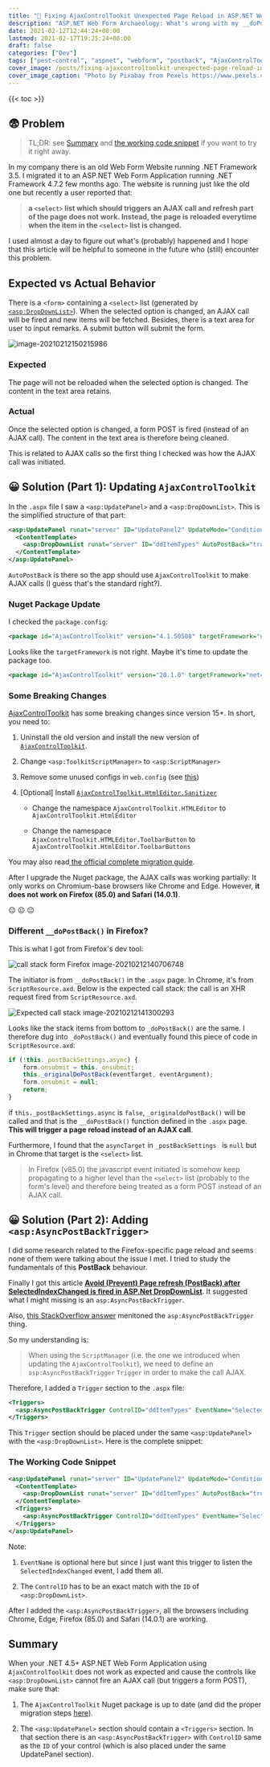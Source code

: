 ```yaml
---
title: "🐞 Fixing AjaxControlTookit Unexpected Page Reload in ASP.NET Web Form Application"
description: "ASP.NET Web Form Archaeology: What's wrong with my __doPostBack() on Firefox? Why my AjaxControlToolkit is out of Control?"
date: 2021-02-12T12:44:24+08:00
lastmod: 2021-02-17T19:25:24+08:00
draft: false
categories: ["Dev"]
tags: ["pest-control", "aspnet", "webform", "postback", "AjaxControlToolkit", "AsyncPostBackTrigger"]
cover_image: /posts/fixing-ajaxcontroltoolkit-unexpected-page-reload-in-aspnet-webform-application/thumbnail.jpg
cover_image_caption: "Photo by Pixabay from Pexels https://www.pexels.com/photo/adorable-animal-canine-cute-271932/"
---
```



{{< toc >}}

## 😨 Problem

> TL;DR: see [Summary](#summary) and [the working code snippet](#the-working-code-snippet) if you want to try it right away.

In my company there is an old Web Form Website running .NET Framework 3.5. I migrated it to an ASP.NET Web Form Application running .NET Framework 4.7.2 few months ago. The website is running just like the old one but recently a user reported that:

> **a `<select>` list which should triggers an AJAX call and refresh part of the page does not work. Instead, the page is reloaded everytime when the item in the `<select>` list is changed.**

I used almost a day to figure out what's (probably) happened and I hope that this article will be helpful to someone in the future who (still) encounter this problem.

## Expected vs Actual Behavior

There is a `<form>` containing a `<select>` list (generated by [ `<asp:DropDownList>`](https://docs.microsoft.com/en-us/dotnet/api/system.web.ui.webcontrols.dropdownlist?view=netframework-4.8)). When the selected option is changed, an AJAX call will be fired and new items will be fetched. Besides, there is a text area for user to input remarks. A submit button will submit the form.

![image-20210212150215986](img/image-20210212150215986.png)

### Expected

The page will not be reloaded when the selected option is changed. The content in the text area retains.

### Actual

Once the selected option is changed, a form POST is fired (instead of an AJAX call). The content in the text area is therefore being cleaned.

This is related to AJAX calls so the first thing I checked was how the AJAX call was initiated.

## 😀 Solution (Part 1): Updating `AjaxControlToolkit`

In the `.aspx` file I saw a `<asp:UpdatePanel>` and a `<asp:DropDownList>`. This is the simplified structure of that part:

```xml
<asp:UpdatePanel runat="server" ID="UpdatePanel2" UpdateMode="Conditional" ChildrenAsTriggers="true">
  <ContentTemplate>
    <asp:DropDownList runat="server" ID="ddItemTypes" AutoPostBack="true" OnSelectedIndexChanged="ddItemTypes_OnSelectedIndexChanged" />
  </ContentTemplate>            
</asp:UpdatePanel>
```

`AutoPostBack` is there so the app should use `AjaxControlToolkit` to make AJAX calls (I guess that's the standard right?).

### Nuget Package Update

I checked the `package.config`:

```xml
<package id="AjaxControlToolkit" version="4.1.50508" targetFramework="net35" />
```

Looks like the `targetFramework` is not right. Maybe it's time to update the package too.

```xml
<package id="AjaxControlToolkit" version="20.1.0" targetFramework="net472" />
```

### Some Breaking Changes

[AjaxControlToolkit](https://github.com/DevExpress/AjaxControlToolkit) has some breaking changes since version 15+. In short, you need to:

1. Uninstall the old version and install the new version of [`AjaxControlToolkit`](https://www.nuget.org/packages/AjaxControlToolkit).

2. Change `<asp:ToolkitScriptManager>` to `<asp:ScriptManager>`

3. Remove some unused configs in `web.config` (see [this](https://github.com/DevExpress/AjaxControlToolkit/wiki/Upgrading-from-v7.x-and-below#3---clean-up-webconfig))

4. [Optional] Install [`AjaxControlToolkit.HtmlEditor.Sanitizer`](https://www.nuget.org/packages/AjaxControlToolkit.HtmlEditor.Sanitizer/)

    - Change the namespace `AjaxControlToolkit.HTMLEditor` to `AjaxControlToolkit.HtmlEditor`
    
    - Change the namespace `AjaxControlToolkit.HTMLEditor.ToolbarButton` to `AjaxControlToolkit.HtmlEditor.ToolbarButtons`

You may also read[ the official complete migration guide](https://github.com/DevExpress/AjaxControlToolkit/wiki/Upgrading-from-v7.x-and-below#3---clean-up-webconfig).

After I upgrade the Nuget package, the AJAX calls was working partially: It only works on Chromium-base browsers like Chrome and Edge. However, **it does not work on Firefox (85.0) and Safari (14.0.1)**.

 😐 😐 😐 
### Different `__doPostBack()` in Firefox?

This is what I got from Firefox's dev tool:

![call stack form Firefox image-20210212140706748](img/image-20210212140706748.png)

The initiator is from `__doPostBack()` in the `.aspx` page. In Chrome, it's from `ScriptResource.axd`. Below is the expected call stack: the call is an XHR request fired from `ScriptResource.axd`.

![Expected call stack image-20210212141300293](img/image-20210212141300293.png)

Looks like the stack items from bottom to `_doPostBack()` are the same.  I therefore dug into `_doPostBack()` and eventually found this piece of code in `ScriptResource.axd`:

```js
if (!this._postBackSettings.async) {            
    form.onsubmit = this._onsubmit;            
    this._originalDoPostBack(eventTarget, eventArgument);            
    form.onsubmit = null;            
    return;        
}
```

if `this._postBackSettings.async` is `false`, `_originaldoPostBack()` will be called and that is the `__doPostBack()` function defined in the `.aspx` page. **This will trigger a page reload instead of an AJAX call**.

Furthermore, I found that the `asyncTarget` in `_postBackSettings ` is `null` but in Chrome that target is the `<select>` list.


> In Firefox (v85.0) the javascript event initiated is somehow keep propagating to a higher level than the `<select>` list (probably to the form's level) and therefore being treated as a form POST instead of an AJAX call.

## 😀 Solution (Part 2): Adding  `<asp:AsyncPostBackTrigger>`

I did some research related to the Firefox-specific page reload and seems none of them were talking about the issue I met. I tried to study the fundamentals of this **PostBack** behaviour.

Finally I got this article [**Avoid (Prevent) Page refresh (PostBack) after SelectedIndexChanged is fired in ASP.Net DropDownList**](https://www.aspsnippets.com/Articles/Avoid-Prevent-Page-refresh-PostBack-after-SelectedIndexChanged-is-fired-in-ASPNet-DropDownList.aspx). It suggested what I might missing is an `asp:AsyncPostBackTrigger`.

Also, [this StackOverflow answer](https://stackoverflow.com/questions/728043/how-to-stop-updatepanel-from-causing-whole-page-postback/728061#728061) menitoned the `asp:AsyncPostBackTrigger` thing. 

So my understanding is:

> When using the `ScriptManager` (i.e. the one we introduced when updating the `AjaxControlToolkit`), we need to define an `asp:AsyncPostBackTrigger` `Trigger` in order to make the call AJAX.

Therefore, I added a `Trigger` section to the `.aspx` file:

```xml
<Triggers>
  <asp:AsyncPostBackTrigger ControlID="ddItemTypes" EventName="SelectedIndexChanged" />
</Triggers>
```

This `Trigger` section should be placed under the same `<asp:UpdatePanel>` with the `<asp:DropDownList>`. Here is the complete snippet:

### The Working Code Snippet

```xml
<asp:UpdatePanel runat="server" ID="UpdatePanel2" UpdateMode="Conditional" ChildrenAsTriggers="true">
  <ContentTemplate>
    <asp:DropDownList runat="server" ID="ddItemTypes" AutoPostBack="true" OnSelectedIndexChanged="ddItemTypes_OnSelectedIndexChanged" />
  </ContentTemplate>
  <Triggers>
    <asp:AsyncPostBackTrigger ControlID="ddItemTypes" EventName="SelectedIndexChanged" />
  </Triggers>
</asp:UpdatePanel>
```

Note:
1. `EventName` is optional here but since I just want this trigger to listen the `SelectedIndexChanged` event, I add them all. 

2. The `ControlID` has to be an exact match with the `ID` of `<asp:DropDownList>`.

After I added the `<asp:AsyncPostBackTrigger>`, all the browsers including Chrome, Edge, Firefox (85.0) and Safari (14.0.1) are working.

## Summary

When your .NET 4.5+ ASP.NET Web Form Application using `AjaxControlToolkit` does not work as expected and cause the controls like `<asp:DropDownList>` cannot fire an AJAX call (but triggers a form POST), make sure that:

1. The `AjaxControlToolkit` Nuget package is up to date (and did the proper migration steps [here](https://github.com/DevExpress/AjaxControlToolkit/wiki/Upgrading-from-v7.x-and-below#3---clean-up-webconfig)).

2. The `<asp:UpdatePanel>` section should contain a `<Triggers>` section. In that section there is an `<asp:AsyncPostBackTrigger>` with `ControlID` same as the `ID` of your control (which is also placed under the same UpdatePanel section).

